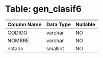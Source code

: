 # Table: gen_clasif6

| Column Name | Data Type | Nullable |
|-------------|-----------|----------|
| CODIGO | varchar | NO |
| NOMBRE | varchar | NO |
| estado | smallint | NO |
